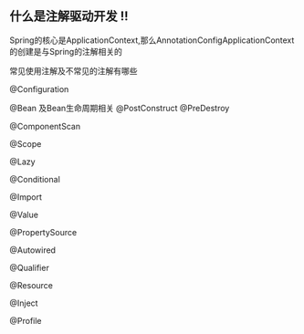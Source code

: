## 什么是注解驱动开发 !!

Spring的核心是ApplicationContext,那么AnnotationConfigApplicationContext的创建是与Spring的注解相关的


常见使用注解及不常见的注解有哪些

@Configuration

@Bean 及Bean生命周期相关  @PostConstruct @PreDestroy

@ComponentScan

@Scope

@Lazy

@Conditional

@Import

@Value

@PropertySource

@Autowired

@Qualifier

@Resource

@Inject

@Profile



